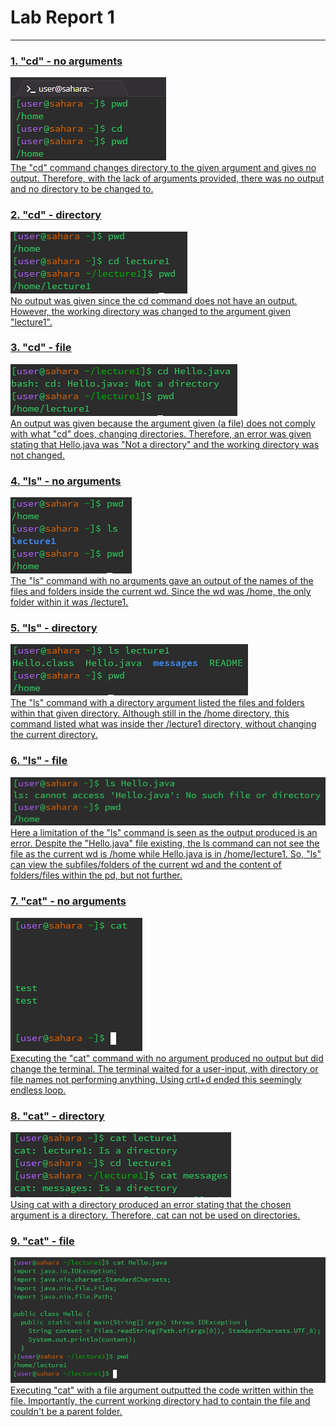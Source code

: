 #  **Lab Report 1**
---
### <u>1. "cd" - no arguments
![Image](firefox_mNXnjIojDu.png) <br>
The "cd" command changes directory to the given argument and gives no output. Therefore, with the lack of arguments provided, there was no output and no directory to be changed to.

### <u>2. "cd" - directory
![Image](firefox_fs0zijy5Kn.png) <br>
No output was given since the cd command does not have an output. However, the working directory was changed to the argument given "lecture1".

### <u>3. "cd" - file
![Image](firefox_y22kdjI4oJ.png) <br>
An output was given because the argument given (a file) does not comply with what "cd" does, changing directories. Therefore, an error was given stating that Hello.java was "Not a directory" and the working directory was not changed.


### <u>4. "ls" - no arguments
![Image](firefox_s2jC8p86xW.png) <br>
The "ls" command with no arguments gave an output of the names of the files and folders inside the current wd. Since the wd was /home, the only folder within it was /lecture1.

### <u>5. "ls" - directory
![Image](firefox_uYMTReVYbF.png) <br>
The "ls" command with a directory argument listed the files and folders within that given directory. Although still in the /home directory, this command listed what was inside ther /lecture1 directory, without changing the current directory.

### <u>6. "ls" - file
![Image](Images/firefox_BGvKhW0jfy.png) <br>
Here a limitation of the "ls" command is seen as the output produced is an error. Despite the "Hello.java" file existing, the ls command can not see the file as the current wd is /home while Hello.java is in /home/lecture1. So, "ls" can view the subfiles/folders of the current wd and the content of folders/files within the pd, but not further.


### <u>7. "cat" - no arguments
![Image](firefox_is5e5JQ8hW.png) <br>
Executing the "cat" command with no argument produced no output but did change the terminal. The terminal waited for a user-input, with directory or file names not performing anything. Using crtl+d ended this seemingly endless loop.

### <u>8. "cat" - directory
![Image](firefox_CqHzYFN7D7.png) <br>
Using cat with a directory produced an error stating that the chosen argument is a directory. Therefore, cat can not be used on directories.

### <u>9. "cat" - file
![Image](firefox_o4NQK8InSB.png) <br>
Executing "cat" with a file argument outputted the code written within the file. Importantly, the current working directory had to contain the file and couldn't be a parent folder.
